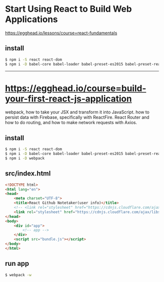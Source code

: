 # Start Using React to Build Web Applications

https://egghead.io/lessons/course=react-fundamentals

## install

```sh
$ npm i -S react react-dom
$ npm i -D babel-core babel-loader babel-preset-es2015 babel-preset-react

``` 


************************************************************************

# https://egghead.io/course=build-your-first-react-js-application


webpack, 
how to take your JSX and transform it into JavaScript. 
how to persist data with Firebase, specifically with ReactFire.
React Router and how to do routing, 
and how to make network requests with Axios.

## install

```sh
$ npm i -S react react-dom
$ npm i -D babel-core babel-loader babel-preset-es2015 babel-preset-react
$ npm i -D webpack
``` 

## src/index.html

```html
<!DOCTYPE html>
<html lang="en">
<head>
    <meta charset="UTF-8">
    <title>React Github Notetaker(user info)</title>
    <!-- <link rel="stylesheet" href="https://cdnjs.cloudflare.com/ajax/libs/twitter-bootstrap/4.0.0-alpha.5/css/bootstrap.min.css" integrity="sha256-mIfhv/h3MLq3WSiSlduuZO3saRNzzuf1LK8w3z3l3JY=" crossorigin="anonymous" /> -->
    <link rel="stylesheet" href="https://cdnjs.cloudflare.com/ajax/libs/twitter-bootstrap/3.3.7/css/bootstrap.min.css" integrity="sha256-916EbMg70RQy9LHiGkXzG8hSg9EdNy97GazNG/aiY1w=" crossorigin="anonymous" />
</head>
<body>
    <div id="app">
        <!-- app -->
    </div>
    <script src="bundle.js"></script>
</body>
</html>
``` 


## run app

```sh
$ webpack -w
``` 
